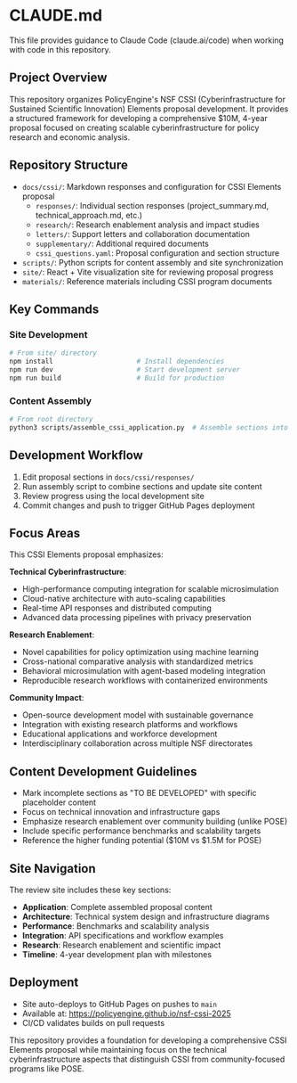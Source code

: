 # CLAUDE.md

This file provides guidance to Claude Code (claude.ai/code) when working with code in this repository.

## Project Overview

This repository organizes PolicyEngine's NSF CSSI (Cyberinfrastructure for Sustained Scientific Innovation) Elements proposal development. It provides a structured framework for developing a comprehensive $10M, 4-year proposal focused on creating scalable cyberinfrastructure for policy research and economic analysis.

## Repository Structure

- `docs/cssi/`: Markdown responses and configuration for CSSI Elements proposal
  - `responses/`: Individual section responses (project_summary.md, technical_approach.md, etc.)
  - `research/`: Research enablement analysis and impact studies
  - `letters/`: Support letters and collaboration documentation
  - `supplementary/`: Additional required documents
  - `cssi_questions.yaml`: Proposal configuration and section structure
- `scripts/`: Python scripts for content assembly and site synchronization
- `site/`: React + Vite visualization site for reviewing proposal progress
- `materials/`: Reference materials including CSSI program documents

## Key Commands

### Site Development
```bash
# From site/ directory
npm install                     # Install dependencies
npm run dev                     # Start development server
npm run build                   # Build for production
```

### Content Assembly
```bash
# From root directory
python3 scripts/assemble_cssi_application.py  # Assemble sections into complete application
```

## Development Workflow

1. Edit proposal sections in `docs/cssi/responses/`
2. Run assembly script to combine sections and update site content
3. Review progress using the local development site
4. Commit changes and push to trigger GitHub Pages deployment

## Focus Areas

This CSSI Elements proposal emphasizes:

**Technical Cyberinfrastructure**:
- High-performance computing integration for scalable microsimulation
- Cloud-native architecture with auto-scaling capabilities
- Real-time API responses and distributed computing
- Advanced data processing pipelines with privacy preservation

**Research Enablement**:
- Novel capabilities for policy optimization using machine learning
- Cross-national comparative analysis with standardized metrics
- Behavioral microsimulation with agent-based modeling integration
- Reproducible research workflows with containerized environments

**Community Impact**:
- Open-source development model with sustainable governance
- Integration with existing research platforms and workflows
- Educational applications and workforce development
- Interdisciplinary collaboration across multiple NSF directorates

## Content Development Guidelines

- Mark incomplete sections as "TO BE DEVELOPED" with specific placeholder content
- Focus on technical innovation and infrastructure gaps
- Emphasize research enablement over community building (unlike POSE)
- Include specific performance benchmarks and scalability targets
- Reference the higher funding potential ($10M vs $1.5M for POSE)

## Site Navigation

The review site includes these key sections:
- **Application**: Complete assembled proposal content
- **Architecture**: Technical system design and infrastructure diagrams  
- **Performance**: Benchmarks and scalability analysis
- **Integration**: API specifications and workflow examples
- **Research**: Research enablement and scientific impact
- **Timeline**: 4-year development plan with milestones

## Deployment

- Site auto-deploys to GitHub Pages on pushes to `main`
- Available at: https://policyengine.github.io/nsf-cssi-2025
- CI/CD validates builds on pull requests

This repository provides a foundation for developing a comprehensive CSSI Elements proposal while maintaining focus on the technical cyberinfrastructure aspects that distinguish CSSI from community-focused programs like POSE.